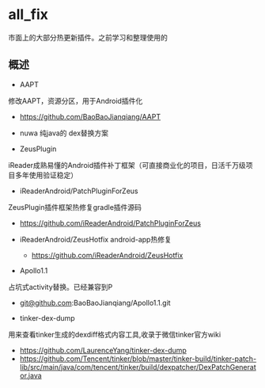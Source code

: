 # all_fix
市面上的大部分热更新插件。之前学习和整理使用的

## 概述

* AAPT

修改AAPT，资源分区，用于Android插件化
  - https://github.com/BaoBaoJianqiang/AAPT


* nuwa
纯java的 dex替换方案


* ZeusPlugin

iReader成熟易懂的Android插件补丁框架（可直接商业化的项目，日活千万级项目多年使用验证稳定）


* iReaderAndroid/PatchPluginForZeus

ZeusPlugin插件框架热修复gradle插件源码
 - https://github.com/iReaderAndroid/PatchPluginForZeus


* iReaderAndroid/ZeusHotfix android-app热修复
  - https://github.com/iReaderAndroid/ZeusHotfix


* Apollo1.1

占坑式activity替换。已经兼容到P
  - git@github.com:BaoBaoJianqiang/Apollo1.1.git


* tinker-dex-dump

用来查看tinker生成的dexdiff格式内容工具,收录于微信tinker官方wiki
  - https://github.com/LaurenceYang/tinker-dex-dump
  - https://github.com/Tencent/tinker/blob/master/tinker-build/tinker-patch-lib/src/main/java/com/tencent/tinker/build/dexpatcher/DexPatchGenerator.java














